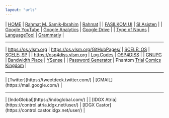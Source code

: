 ```yaml
---
layout: "urls"
---
```


| [HOME](https://home.vlsm.org) | [Rahmat M. Samik-Ibrahim](https://rahmatm.samik-ibrahim.vlsm.org/) | [Rahmat](https://rahmat.vlsm.org/) |
| [FASILKOM UI](https://www.cs.ui.ac.id/) | [SI Asisten](https://siasisten.cs.ui.ac.id/) |
| [Google YouTube](https://www.youtube.com/) | [Google Analytics](https://analytics.google.com/) | [Google Drive](https://drive.google.com/) |
| [Type of Nouns](https://youtu.be/a0PS8emW6Qo) | [LanguageTool](https://languagetoolplus.com/) | [Grammarly](https://grammarly.com/) |

<hr>

| <https://os.vlsm.org> | <https://os.vlsm.org/GitHubPages/> | [SCELE: OS](https://scele.cs.ui.ac.id/course/view.php?id=3020) | [SCELE: SP](https://scele.cs.ui.ac.id/course/view.php?id=2975) |
| <https://osp4diss.vlsm.org> | [Log Codes](https://osp4diss.vlsm.org/ETC/logCodes.txt) | [OSP4DISS](https://github.com/OSP4DISS/) |
| [GNUPG](https://gnupg.org/) | [Bandwidth Place](https://www.bandwidthplace.com/) | [YSense](https://www.ysense.com/) |
| [Password Generator](https://passwordsgenerator.net/) | Phantom [Trial](http://www.phantomtrail.com/daily-comic-strips/Phantom) [Comics Kingdom](https://www.comicskingdom.com/phantom) |

<hr>
| [Twitter](https://tweetdeck.twitter.com/) | [GMAIL](https://mail.google.com/) |

<hr>
| [IndoGlobal](https://indoglobal.com/) |
| [IDGX Atria](https://control.atria.idgx.net/user/) | [IDGX Castor](https://control.castor.idgx.net/user/) |


